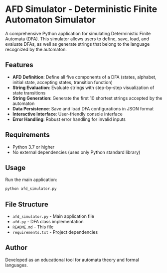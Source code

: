 # AFD Simulator - Deterministic Finite Automaton Simulator

A comprehensive Python application for simulating Deterministic Finite Automata (DFA). This simulator allows users to define, save, load, and evaluate DFAs, as well as generate strings that belong to the language recognized by the automaton.

## Features

- **AFD Definition**: Define all five components of a DFA (states, alphabet, initial state, accepting states, transition function)
- **String Evaluation**: Evaluate strings with step-by-step visualization of state transitions
- **String Generation**: Generate the first 10 shortest strings accepted by the automaton
- **Data Persistence**: Save and load DFA configurations in JSON format
- **Interactive Interface**: User-friendly console interface
- **Error Handling**: Robust error handling for invalid inputs

## Requirements

- Python 3.7 or higher
- No external dependencies (uses only Python standard library)

## Usage

Run the main application:
```bash
python afd_simulator.py
```

## File Structure

- `afd_simulator.py` - Main application file
- `afd.py` - DFA class implementation
- `README.md` - This file
- `requirements.txt` - Project dependencies

## Author

Developed as an educational tool for automata theory and formal languages.

